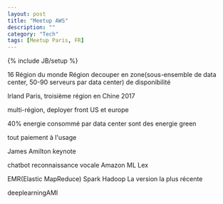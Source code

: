 ```yaml
---
layout: post
title: "Meetup AWS"
description: ""
category: "Tech"
tags: [Meetup Paris, FR]
---
```

{% include JB/setup %}

16 Région du monde
Région decouper en zone(sous-ensemble de data center, 50-90 serveurs par data center) de disponibilité

Irland
Paris, troisième région en Chine 2017

multi-région, deployer front US et europe

40% energie consommé par data center sont des energie green

tout paiement à l'usage

James Amilton keynote

chatbot reconnaissance vocale 
Amazon ML
Lex

EMR(Elastic MapReduce)
Spark Hadoop La version la plus récente

deeplearningAMI